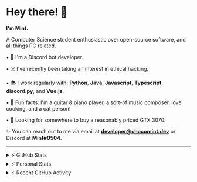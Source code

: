 # Hey there! 👋

**I'm Mint.**

A Computer Science student enthusiastic over open-source software, and all things PC related.

• 👾 I'm a Discord bot developer.

• ☠️ I've recently been taking an interest in ethical hacking.

• 📚 I work regularly with: **Python**, **Java**, **Javascript**, **Typescript**, **discord.py**, and **Vue.js**.

• 🍛 Fun facts: I'm a guitar & piano player, a sort-of music composer, love cooking, and a cat person!

• 🔎 Looking for somewhere to buy a reasonably priced GTX 3070.

✨ You can reach out to me via email at **developer@chocomint.dev** or Discord at **Mint#0504**.

---

<details>
    <summary>⚡ GitHub Stats</summary>

<img height="160px" align="center" alt="Mint's GitHub Stats" src="https://github-readme-stats-lunarmint.vercel.app/api?username=lunarmint&count_private=true&show_icons=true&hide_title=true&hide_border=true&title_color=00ffdf&icon_color=00ffdf&text_color=141823&bg_color=0,4158d0,c850c0,ffcc70&include_all_commits=false"/>

<img align="center" alt="Mint's Most Used Languages" src="https://github-readme-stats-lunarmint.vercel.app/api/top-langs/?username=lunarmint&hide_title=true&hide_border=true&langs_count=8&layout=compact&title_color=141823&bg_color=0,ffcc70,c850c0,4158d0"/>

</details>

<details>
    <summary>⚡ Personal Stats</summary>

<!--START_SECTION:waka-->
![Profile Views](http://img.shields.io/badge/Profile%20Views-1-blue)

![Lines of code](https://img.shields.io/badge/From%20Hello%20World%20I%27ve%20Written-163972%20lines%20of%20code-blue)

**I'm an Early 🐤** 

```text
🌞 Morning    56 commits     ████░░░░░░░░░░░░░░░░░░░░░   18.42% 
🌆 Daytime    101 commits    ████████░░░░░░░░░░░░░░░░░   33.22% 
🌃 Evening    59 commits     ████░░░░░░░░░░░░░░░░░░░░░   19.41% 
🌙 Night      88 commits     ███████░░░░░░░░░░░░░░░░░░   28.95%

```
📅 **I'm Most Productive on Monday** 

```text
Monday       92 commits     ███████░░░░░░░░░░░░░░░░░░   30.26% 
Tuesday      34 commits     ██░░░░░░░░░░░░░░░░░░░░░░░   11.18% 
Wednesday    15 commits     █░░░░░░░░░░░░░░░░░░░░░░░░   4.93% 
Thursday     66 commits     █████░░░░░░░░░░░░░░░░░░░░   21.71% 
Friday       48 commits     ████░░░░░░░░░░░░░░░░░░░░░   15.79% 
Saturday     26 commits     ██░░░░░░░░░░░░░░░░░░░░░░░   8.55% 
Sunday       23 commits     ██░░░░░░░░░░░░░░░░░░░░░░░   7.57%

```


📊 **This Week I Spent My Time On** 

```text
💬 Programming Languages: 
Python                   17 hrs 46 mins      ███████████████████░░░░░░   78.14% 
C++                      3 hrs 46 mins       ████░░░░░░░░░░░░░░░░░░░░░   16.6% 
Other                    1 hr 8 mins         █░░░░░░░░░░░░░░░░░░░░░░░░   5.03% 
Text                     2 mins              ░░░░░░░░░░░░░░░░░░░░░░░░░   0.19% 
C                        0 secs              ░░░░░░░░░░░░░░░░░░░░░░░░░   0.04%

🔥 Editors: 
PyCharm                  18 hrs 57 mins      ████████████████████░░░░░   83.35% 
CLion                    3 hrs 47 mins       ████░░░░░░░░░░░░░░░░░░░░░   16.65%

🐱‍💻 Projects: 
Chiya                    18 hrs 57 mins      ████████████████████░░░░░   83.35% 
project1                 3 hrs 47 mins       ████░░░░░░░░░░░░░░░░░░░░░   16.65%

💻 Operating System: 
Windows                  22 hrs 44 mins      █████████████████████████   100.0%

```

**I Mostly Code in Python** 

```text
Python                   6 repos             ███████░░░░░░░░░░░░░░░░░░   28.57% 
C                        5 repos             ██████░░░░░░░░░░░░░░░░░░░   23.81% 
Java                     3 repos             ███░░░░░░░░░░░░░░░░░░░░░░   14.29% 
Clojure                  2 repos             ██░░░░░░░░░░░░░░░░░░░░░░░   9.52% 
Scala                    2 repos             ██░░░░░░░░░░░░░░░░░░░░░░░   9.52%

```



 Last Updated on 15/09/2021
<!--END_SECTION:waka-->

</details>

<details>
    <summary>⚡ Recent GitHub Activity</summary>

<!--START_SECTION:activity-->
1. 🎉 Merged PR [#101](https://github.com/ranimepiracy/chiya/pull/101) in [ranimepiracy/chiya](https://github.com/ranimepiracy/chiya)
2. 💪 Opened PR [#101](https://github.com/ranimepiracy/chiya/pull/101) in [ranimepiracy/chiya](https://github.com/ranimepiracy/chiya)
3. 💪 Opened PR [#100](https://github.com/ranimepiracy/chiya/pull/100) in [ranimepiracy/chiya](https://github.com/ranimepiracy/chiya)
4. 🎉 Merged PR [#91](https://github.com/ranimepiracy/chiya/pull/91) in [ranimepiracy/chiya](https://github.com/ranimepiracy/chiya)
5. 💪 Opened PR [#99](https://github.com/ranimepiracy/chiya/pull/99) in [ranimepiracy/chiya](https://github.com/ranimepiracy/chiya)
<!--END_SECTION:activity-->

</details>
